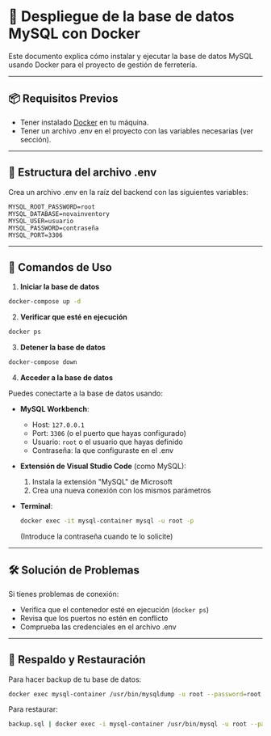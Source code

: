 # 🚀 Despliegue de la base de datos MySQL con Docker

Este documento explica cómo instalar y ejecutar la base de datos MySQL usando Docker para el proyecto de gestión de ferretería.

---

## 📦 Requisitos Previos

- Tener instalado [Docker](https://www.docker.com/) en tu máquina.
- Tener un archivo .env en el proyecto con las variables necesarias (ver sección).

---

## 📁 Estructura del archivo .env

Crea un archivo .env en la raíz del backend con las siguientes variables:

```env
MYSQL_ROOT_PASSWORD=root
MYSQL_DATABASE=novainventory
MYSQL_USER=usuario
MYSQL_PASSWORD=contraseña
MYSQL_PORT=3306
```

---

## 🚀 Comandos de Uso

1. **Iniciar la base de datos**

```bash
docker-compose up -d
```

2. **Verificar que esté en ejecución**

```bash
docker ps
```

3. **Detener la base de datos**

```bash
docker-compose down
```

4. **Acceder a la base de datos**

Puedes conectarte a la base de datos usando:

- **MySQL Workbench**:
  - Host: `127.0.0.1`
  - Port: `3306` (o el puerto que hayas configurado)
  - Usuario: `root` o el usuario que hayas definido
  - Contraseña: la que configuraste en el .env

- **Extensión de Visual Studio Code** (como MySQL):
  1. Instala la extensión "MySQL" de Microsoft
  2. Crea una nueva conexión con los mismos parámetros

- **Terminal**:
  ```bash
  docker exec -it mysql-container mysql -u root -p
  ```
  (Introduce la contraseña cuando te lo solicite)

---

## 🛠️ Solución de Problemas

Si tienes problemas de conexión:
- Verifica que el contenedor esté en ejecución (`docker ps`)
- Revisa que los puertos no estén en conflicto
- Comprueba las credenciales en el archivo .env

---

## 💾 Respaldo y Restauración

Para hacer backup de tu base de datos:

```bash
docker exec mysql-container /usr/bin/mysqldump -u root --password=root novainventory > backup.sql
```

Para restaurar:

```bash
backup.sql | docker exec -i mysql-container /usr/bin/mysql -u root --password=root novainventory
```